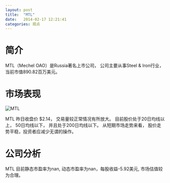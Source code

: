 ```yaml
---
layout: post
title:  "MTL"
date:   2014-02-17 12:21:41
categories: 观点
---
```


# 简介
MTL（Mechel OAO）是Russia著名上市公司，
公司主要从事Steel & Iron行业，当前市值890.82百万美元。

# 市场表现

![MTL](http://finviz.com/chart.ashx?t=MTL&ty=c&ta=1&p=d&s=l)

MTL 昨日收盘价 $2.14，
交易量较正常情况有所放大。
目前股价处于20日均线以上，
50日均线以下，
并且处于200日均线以下。
从短期市场走势来看，
股价走势平稳，投资者应减少无谓的操作。

# 公司分析
MTL 目前静态市盈率为nan, 动态市盈率为nan，每股收益-5.92美元,
市场估值较为合理。
